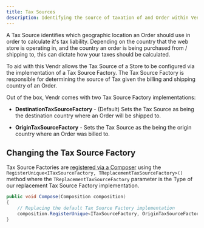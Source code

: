```yaml
---
title: Tax Sources
description: Identifying the source of taxation of and Order within Vendr, the eCommerce solution for Umbraco v8+
---
```


A Tax Source identifies which geographic location an Order should use in order to calculate it's tax liability. Depending on the country that the web store is operating in, and the country an order is being purchased from / shipping to, this can dictate how your taxes should be calculated.

To aid with this Vendr allows the Tax Source of a Store to be configured via the implementation of a Tax Source Factory. The Tax Source Factory is responsible for determining the source of Tax given the billing and shipping country of an Order.

Out of the box, Vendr comes with two Tax Source Factory implementations:

* **DestinationTaxSourceFactory** - (Default) Sets the Tax Source as being the destination country where an Order will be shipped to.

* **OriginTaxSourceFactory** - Sets the Tax Source as the being the origin country where an Order was billed to.

## Changing the Tax Source Factory

Tax Source Factories are [registered via a Composer](../dependency-injection/#registering-dependencies) using the `RegisterUnique<ITaxSourceFactory, TReplacementTaxSourceFactory>()` method where the `TReplacementTaxSourceFactory` parameter is the Type of our replacement Tax Source Factory implementation.


````csharp
public void Compose(Composition composition)
{
    // Replacing the default Tax Source Factory implementation
    composition.RegisterUnique<ITaxSourceFactory, OriginTaxSourceFactory>();
}
````